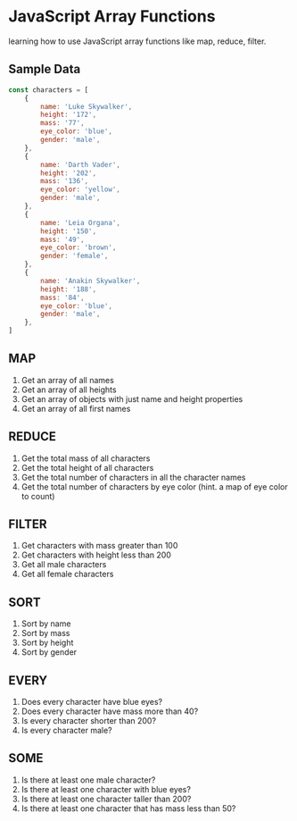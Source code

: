 # JavaScript Array Functions

learning how to use JavaScript array functions like map, reduce, filter.

## Sample Data

```javascript
const characters = [
	{
		name: 'Luke Skywalker',
		height: '172',
		mass: '77',
		eye_color: 'blue',
		gender: 'male',
	},
	{
		name: 'Darth Vader',
		height: '202',
		mass: '136',
		eye_color: 'yellow',
		gender: 'male',
	},
	{
		name: 'Leia Organa',
		height: '150',
		mass: '49',
		eye_color: 'brown',
		gender: 'female',
	},
	{
		name: 'Anakin Skywalker',
		height: '188',
		mass: '84',
		eye_color: 'blue',
		gender: 'male',
	},
]
```

## MAP

1. Get an array of all names
2. Get an array of all heights
3. Get an array of objects with just name and height properties
4. Get an array of all first names

## REDUCE

1. Get the total mass of all characters
2. Get the total height of all characters
3. Get the total number of characters in all the character names
4. Get the total number of characters by eye color (hint. a map of eye color to count)

## FILTER

1. Get characters with mass greater than 100
2. Get characters with height less than 200
3. Get all male characters
4. Get all female characters

## SORT

1. Sort by name
2. Sort by mass
3. Sort by height
4. Sort by gender

## EVERY

1. Does every character have blue eyes?
2. Does every character have mass more than 40?
3. Is every character shorter than 200?
4. Is every character male?

## SOME

1. Is there at least one male character?
2. Is there at least one character with blue eyes?
3. Is there at least one character taller than 200?
4. Is there at least one character that has mass less than 50?
